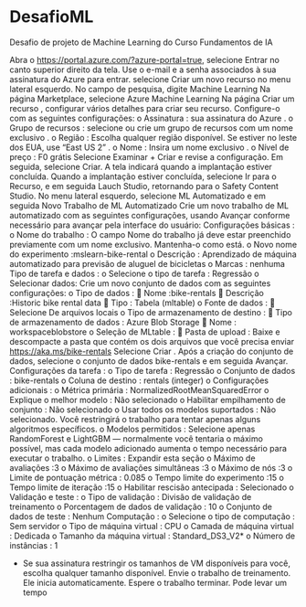 # DesafioML
Desafio de projeto de Machine Learning do Curso Fundamentos de IA

Abra o https://portal.azure.com/?azure-portal=true, selecione Entrar no canto superior direito da tela. Use o e-mail e a senha associados à sua assinatura do Azure para entrar.
selecione Criar um novo recurso no menu lateral esquerdo. 
No campo de pesquisa, digite Machine Learning
Na página Marketplace, selecione Azure Machine Learning
Na página Criar um recurso
, configurar vários detalhes para criar seu recurso. Configure-o com as seguintes configurações:
o	Assinatura : sua assinatura do Azure .
o	Grupo de recursos : selecione ou crie um grupo de recursos com um nome exclusivo .
o	Região : Escolha qualquer região disponível. Se estiver no leste dos EUA, use “East US 2” .
o	Nome : Insira um nome exclusivo .
o	Nível de preço : F0 grátis
Selecione Examinar + Criar e revise a configuração. Em seguida, selecione Criar. A tela indicará quando a implantação estiver concluída.
Quando a implantação estiver concluída, selecione Ir para o Recurso, e em seguida Lauch Studio, retornando para o Safety Content Studio.
No menu lateral esquerdo, selecione ML Automatizado e em seguida Novo Trabalho de ML Automatizado
Crie um novo trabalho de ML automatizado com as seguintes configurações, usando Avançar conforme necessário para avançar pela interface do usuário:
Configurações básicas :
o	Nome do trabalho : O campo Nome do trabalho já deve estar preenchido previamente com um nome exclusivo. Mantenha-o como está.
o	Novo nome do experimento :mslearn-bike-rental
o	Descrição : Aprendizado de máquina automatizado para previsão de aluguel de bicicletas
o	Marcas : nenhuma
Tipo de tarefa e dados :
o	Selecione o tipo de tarefa : Regressão
o	Selecionar dados: Crie um novo conjunto de dados com as seguintes configurações:
o	Tipo de dados :
	Nome :bike-rentals
	Descrição :Historic bike rental data
	Tipo : Tabela (mltable)
o	Fonte de dados :
	Selecione De arquivos locais
o	Tipo de armazenamento de destino :
	Tipo de armazenamento de dados : Azure Blob Storage
	Nome : workspaceblobstore
o	Seleção de MLtable :
	Pasta de upload : Baixe e descompacte a pasta que contém os dois arquivos que você precisa enviar https://aka.ms/bike-rentals
Selecione Criar . Após a criação do conjunto de dados, selecione o conjunto de dados bike-rentals e em seguida Avançar.
Configurações da tarefa :
o	Tipo de tarefa : Regressão
o	Conjunto de dados : bike-rentals
o	Coluna de destino : rentals (integer)
o	Configurações adicionais :
o	Métrica primária : NormalizedRootMeanSquaredError
o	Explique o melhor modelo : Não selecionado
o	Habilitar empilhamento de conjunto : Não selecionado
o	Usar todos os modelos suportados : Não selecionado. Você restringirá o trabalho para tentar apenas alguns algoritmos específicos.
o	Modelos permitidos : Selecione apenas RandomForest e LightGBM — normalmente você tentaria o máximo possível, mas cada modelo adicionado aumenta o tempo necessário para executar o trabalho.
o	Limites : Expandir esta seção
o	Máximo de avaliações :3
o	Máximo de avaliações simultâneas :3
o	Máximo de nós :3
o	Limite de pontuação métrica : 0.085
o	Tempo limite do experimento :15
o	Tempo limite de iteração :15
o	Habilitar rescisão antecipada : Selecionado
o	Validação e teste :
o	Tipo de validação : Divisão de validação de treinamento
o	Porcentagem de dados de validação : 10
o	Conjunto de dados de teste : Nenhum
Computação :
o	Selecione o tipo de computação : Sem servidor
o	Tipo de máquina virtual : CPU
o	Camada de máquina virtual : Dedicada
o	Tamanho da máquina virtual : Standard_DS3_V2*
o	Número de instâncias : 1
* Se sua assinatura restringir os tamanhos de VM disponíveis para você, escolha qualquer tamanho disponível.
Envie o trabalho de treinamento. Ele inicia automaticamente.
Espere o trabalho terminar. Pode levar um tempo 
